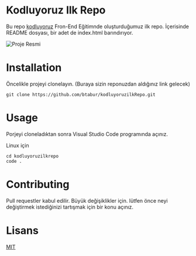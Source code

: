 # Kodluyoruz Ilk Repo


 Bu repo [kodluyoruz](https://kodluyoruz.org/) Fron-End Eğitimnde oluşturduğumuz ilk repo. İçerisinde README dosyası, bir adet de index.html barındırıyor.

 ![Proje Resmi](https://camo.githubusercontent.com/3adf78c0e6f1b1cdebba9477d4363bf25bb7e1afc8d4415088e213e03012002f/68747470733a2f2f7777772e747066756e642e6f72672f77702d636f6e74656e742f75706c6f6164732f323031392f30372f6c6f676f2d312e706e67)


# Installation

 Öncelikle projeyi clonelayın. (Buraya sizin reponuzdan aldığınız link gelecek)

` git clone https://github.com/btabur/kodluyoruzilkRepo.git `


# Usage 

Porjeyi cloneladıktan sonra Visual Studio Code programında açınız.

 Linux için 

```
cd kodluyoruzilkrepo
code .

```

# Contributing

Pull requestler kabul edilir. Büyük değişiklikler için. lütfen önce neyi değiştirmek istediğinizi tartışmak için bir konu açınız.

# Lisans

[MIT](https://opensource.org/license/mit/)




